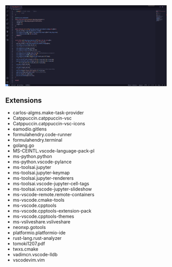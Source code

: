 <img src="./vscode.png">

## Extensions

- carlos-algms.make-task-provider
- Catppuccin.catppuccin-vsc
- Catppuccin.catppuccin-vsc-icons
- eamodio.gitlens
- formulahendry.code-runner
- formulahendry.terminal
- golang.go
- MS-CEINTL.vscode-language-pack-pl
- ms-python.python
- ms-python.vscode-pylance
- ms-toolsai.jupyter
- ms-toolsai.jupyter-keymap
- ms-toolsai.jupyter-renderers
- ms-toolsai.vscode-jupyter-cell-tags
- ms-toolsai.vscode-jupyter-slideshow
- ms-vscode-remote.remote-containers
- ms-vscode.cmake-tools
- ms-vscode.cpptools
- ms-vscode.cpptools-extension-pack
- ms-vscode.cpptools-themes
- ms-vsliveshare.vsliveshare
- neonxp.gotools
- platformio.platformio-ide
- rust-lang.rust-analyzer
- tomoki1207.pdf
- twxs.cmake
- vadimcn.vscode-lldb
- vscodevim.vim
